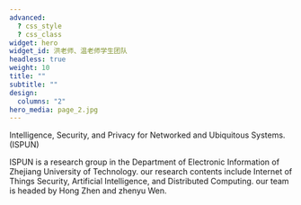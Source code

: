 ```yaml
---
advanced:
  ? css_style
  ? css_class
widget: hero
widget_id: 洪老师、温老师学生团队
headless: true
weight: 10
title: ""
subtitle: ""
design:
  columns: "2"
hero_media: page_2.jpg
---
```

Intelligence, Security, and Privacy for Networked and Ubiquitous Systems.(ISPUN)

ISPUN is a research group in the Department of Electronic Information of Zhejiang University of Technology. our research contents include Internet of Things Security, Artificial Intelligence, and Distributed Computing. our team is headed by Hong Zhen and zhenyu Wen.